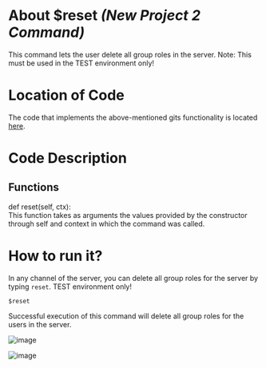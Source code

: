 # About $reset _(New Project 2 Command)_
This command lets the user delete all group roles in the server.
Note: This must be used in the TEST environment only!

# Location of Code
The code that implements the above-mentioned gits functionality is located [here](https://github.com/lyonva/ClassMateBot/blob/main/cogs/groups.py).

# Code Description
## Functions
def reset(self, ctx): <br>
This function takes as arguments the values provided by the constructor through self and context in which the command was called.

# How to run it?
In any channel of the server, you can delete all group roles for the server by typing `reset`. TEST environment only!
```
$reset
```
Successful execution of this command will delete all group roles for the users in the server.

![image](https://user-images.githubusercontent.com/89809302/140448164-7f11539a-9b43-4ee1-934c-eeb43a61a8ea.png)

![image](https://user-images.githubusercontent.com/89809302/140448191-e20fd665-08ce-474c-82ca-371a9d9ab679.png)


